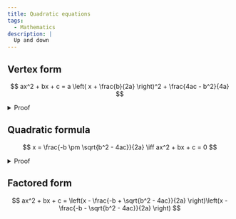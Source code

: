```yaml
---
title: Quadratic equations
tags:
  - Mathematics
description: |
  Up and down
---
```


## Vertex form

$$
ax^2 + bx + c =
  a \left( x + \frac{b}{2a} \right)^2 + \frac{4ac - b^2}{4a}
$$

<details>
  <summary>
    Proof
  </summary>

  <div class="p-4 rounded-lg ba b--light-gray markdown">

  $$
  \begin{multline}
  ax^2 + bx + c \\
  a \left( x^2 + \frac{bx}{a} + \frac{c}{a} \right) \\
  a \left( x^2 + \frac{bx}{a} + \left( \frac{b}{2a} \right)^2 + \frac{c}{a} - \left( \frac{b}{2a} \right)^2 \right) \\
  a \left( \left( x + \frac{b}{2a} \right)^2 + \frac{c}{a} - \left( \frac{b}{2a} \right)^2 \right) \\
  a \left( \left( x + \frac{b}{2a} \right)^2 + \frac{c}{a} - \frac{b^2}{4a^2} \right) \\
  a \left( \left( x + \frac{b}{2a} \right)^2 + \frac{4ca^2 - ab^2}{4a^3} \right) \\
  a \left( \left( x + \frac{b}{2a} \right)^2 + \frac{a \left( 4ac - b^2 \right)}{4a^3} \right) \\
  a \left( \left( x + \frac{b}{2a} \right)^2 + \frac{4ac - b^2}{4a^2} \right) \\
  a \left( x + \frac{b}{2a} \right)^2 + \frac{4ac - b^2}{4a} \\
  \end{multline}
  $$

  </div>
</details>

## Quadratic formula

$$
x = \frac{-b \pm \sqrt{b^2 - 4ac}}{2a} \iff ax^2 + bx + c = 0
$$

<details>
  <summary>
    Proof
  </summary>

  <div class="p-4 rounded-lg ba b--light-gray markdown">

  $$
  \begin{multline}
  ax^2 + bx + c = 0 \\
  a \left( x^2 + \frac{bx}{a} + \frac{c}{a} \right) = 0 \\
  x^2 + \frac{bx}{a} + \frac{c}{a} = 0 \\
  x^2 + \frac{bx}{a} + \left( \frac{b}{2a} \right)^2 + \frac{c}{a} - \left( \frac{b}{2a} \right)^2 = 0 \\
  \left( x + \frac{b}{2a} \right)^2 + \frac{c}{a} - \left( \frac{b}{2a} \right)^2 = 0 \\
  \left( x + \frac{b}{2a} \right)^2 + \frac{c}{a} - \frac{b^2}{4a^2} = 0 \\
  \left( x + \frac{b}{2a} \right)^2 + \frac{4ca^2 - ab^2}{4a^3} = 0 \\
  \left( x + \frac{b}{2a} \right)^2 + \frac{a \left( 4ac - b^2 \right)}{4a^3} = 0 \\
  \left( x + \frac{b}{2a} \right)^2 + \frac{4ac - b^2}{4a^2} = 0 \\
  \left( x + \frac{b}{2a} \right)^2 = \frac{b^2 - 4ac}{4a^2} \\
  x + \frac{b}{2a} = \pm \sqrt{\frac{b^2 - 4ac}{4a^2}} \\
  x + \frac{b}{2a} = \pm \frac{\sqrt{b^2 - 4ac}}{\sqrt{4a^2}} \\
  x + \frac{b}{2a} = \pm \frac{\sqrt{b^2 - 4ac}}{2a} \\
  x = \frac{-b}{2a} \pm \frac{\sqrt{b^2 - 4ac}}{2a} \\
  x = \frac{-b \pm \sqrt{b^2 - 4ac}}{2a} \\
  \end{multline}
  $$

  </div>
</details>

## Factored form

$$
ax^2 + bx + c = \left(x - \frac{-b + \sqrt{b^2 - 4ac}}{2a} \right)\left(x - \frac{-b - \sqrt{b^2 - 4ac}}{2a} \right)
$$

